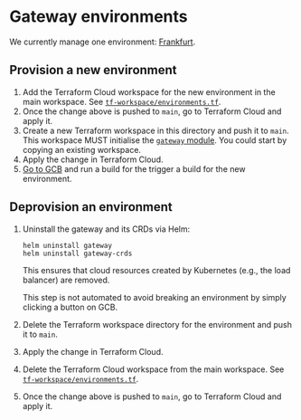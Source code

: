 # Gateway environments

We currently manage one environment: [Frankfurt](./frankfurt).

## Provision a new environment

1. Add the Terraform Cloud workspace for the new environment in the main workspace. See [`tf-workspace/environments.tf`](https://github.com/relaycorp/cloud-gateway/blob/main/tf-workspace/environments.tf).
1. Once the change above is pushed to `main`, go to Terraform Cloud and apply it.
1. Create a new Terraform workspace in this directory and push it to `main`. This workspace MUST initialise the [`gateway` module](./_modules/gateway). You could start by copying an existing workspace.
1. Apply the change in Terraform Cloud.
1. [Go to GCB](https://console.cloud.google.com/cloud-build/triggers?project=relaycorp-cloud-gateway) and run a build for the trigger a build for the new environment.

## Deprovision an environment

1. Uninstall the gateway and its CRDs via Helm:
   ```
   helm uninstall gateway
   helm uninstall gateway-crds
   ```
   
   This ensures that cloud resources created by Kubernetes (e.g., the load balancer) are removed.

   This step is not automated to avoid breaking an environment by simply clicking a button on GCB.
1. Delete the Terraform workspace directory for the environment and push it to `main`.
1. Apply the change in Terraform Cloud.
1. Delete the Terraform Cloud workspace from the main workspace. See [`tf-workspace/environments.tf`](https://github.com/relaycorp/cloud-gateway/blob/main/tf-workspace/environments.tf).
1. Once the change above is pushed to `main`, go to Terraform Cloud and apply it.
